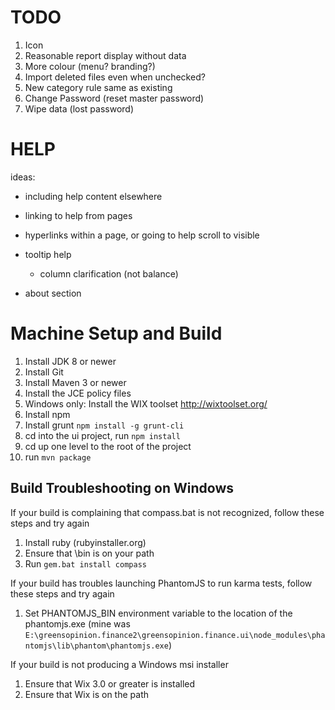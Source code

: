 
# TODO

1. Icon
1. Reasonable report display without data
1. More colour (menu? branding?)
1. Import deleted files even when unchecked?
1. New category rule same as existing
1. Change Password (reset master password)
1. Wipe data (lost password)

# HELP

ideas:

* including help content elsewhere
* linking to help from pages
* hyperlinks within a page, or going to help scroll to visible
* tooltip help
  * column clarification (not balance)

* about section


# Machine Setup and Build

1. Install JDK 8 or newer
2. Install Git
3. Install Maven 3 or newer
4. Install the JCE policy files
5. Windows only: Install the WIX toolset http://wixtoolset.org/
6. Install npm
7. Install grunt ``npm install -g grunt-cli``
8. cd into the ui project, run ``npm install``
9. cd up one level to the root of the project
10. run ``mvn package``

## Build Troubleshooting on Windows

If your build is complaining that compass.bat is not recognized, follow these steps and try again

1. Install ruby (rubyinstaller.org)
2. Ensure that <RubyHome>\bin is on your path
3. Run ``gem.bat install compass``

If your build has troubles launching PhantomJS to run karma tests, follow these steps and try again

1. Set PHANTOMJS_BIN environment variable to the location of the phantomjs.exe (mine was ``E:\greensopinion.finance2\greensopinion.finance.ui\node_modules\phantomjs\lib\phantom\phantomjs.exe``)

If your build is not producing a Windows msi installer

1. Ensure that Wix 3.0 or greater is installed
2. Ensure that Wix is on the path